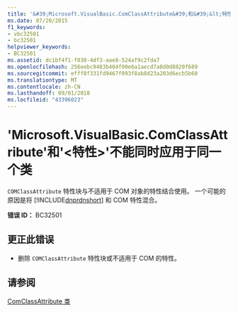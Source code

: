 ```yaml
---
title: '&#39;Microsoft.VisualBasic.ComClassAttribute&#39;和&#39;&lt;特性&gt;&#39;不能同时应用于同一个类'
ms.date: 07/20/2015
f1_keywords:
- vbc32501
- bc32501
helpviewer_keywords:
- BC32501
ms.assetid: dc1bf4f1-f030-4df3-aae8-524af9c2fda7
ms.openlocfilehash: 256eebc9483b404f00e6a1aecd7a8d0d8820f689
ms.sourcegitcommit: efff8f331fd9467f093f8ab8d23a203d6ecb5b60
ms.translationtype: MT
ms.contentlocale: zh-CN
ms.lasthandoff: 09/01/2018
ms.locfileid: "43396023"
---
```

# <a name="39microsoftvisualbasiccomclassattribute39-and-39ltattributegt39-cannot-both-be-applied-to-the-same-class"></a>&#39;Microsoft.VisualBasic.ComClassAttribute&#39;和&#39;&lt;特性&gt;&#39;不能同时应用于同一个类
`COMClassAttribute` 特性块与不适用于 COM 对象的特性结合使用。 一个可能的原因是将 [!INCLUDE[dnprdnshort](~/includes/dnprdnshort-md.md)] 和 COM 特性混合。  
  
 **错误 ID：** BC32501  
  
## <a name="to-correct-this-error"></a>更正此错误  
  
-   删除 `COMClassAttribute` 特性块或不适用于 COM 的特性。  
  
## <a name="see-also"></a>请参阅  
   
   
 [ComClassAttribute 类](https://msdn.microsoft.com/library/5c2f0835-9210-47dc-bc59-5c1769953574)
